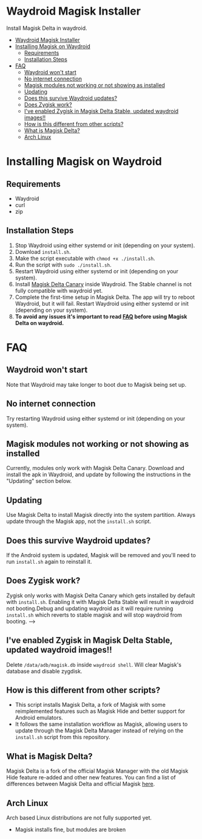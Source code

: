 # Waydroid Magisk Installer
Install Magisk Delta in waydroid.

- [Waydroid Magisk Installer](#waydroid-magisk-installer)
- [Installing Magisk on Waydroid](#installing-magisk-on-waydroid)
  - [Requirements](#requirements)
  - [Installation Steps](#installation-steps)
- [FAQ](#faq)
  - [Waydroid won't start](#waydroid-wont-start)
  - [No internet connection](#no-internet-connection)
  - [Magisk modules not working or not showing as installed](#magisk-modules-not-working-or-not-showing-as-installed)
  - [Updating](#updating)
  - [Does this survive Waydroid updates?](#does-this-survive-waydroid-updates)
  - [Does Zygisk work?](#does-zygisk-work)
  - [I've enabled Zygisk in Magisk Delta Stable, updated waydroid images!!](#ive-enabled-zygisk-in-magisk-delta-stable-updated-waydroid-images)
  - [How is this different from other scripts?](#how-is-this-different-from-other-scripts)
  - [What is Magisk Delta?](#what-is-magisk-delta)
  - [Arch Linux](#arch-linux)

# Installing Magisk on Waydroid

## Requirements
* Waydroid 
* curl 
* zip

## Installation Steps
1. Stop Waydroid using either systemd or init (depending on your system).
2. Download `install.sh`.
3. Make the script executable with `chmod +x ./install.sh`.
4. Run the script with `sudo ./install.sh`.
5. Restart Waydroid using either systemd or init (depending on your system).
6. Install [Magisk Delta Canary](https://huskydg.github.io/magisk-files/) inside Waydroid. The Stable channel is not fully compatible with waydroid yet.
7. Complete the first-time setup in Magisk Delta. The app will try to reboot Waydroid, but it will fail. Restart Waydroid using either systemd or init (depending on your system).
8. **To avoid any issues it's important to read [FAQ](#faq) before using Magisk Delta on waydroid.**

# FAQ

## Waydroid won't start
Note that Waydroid may take longer to boot due to Magisk being set up.

## No internet connection
Try restarting Waydroid using either systemd or init (depending on your system).

## Magisk modules not working or not showing as installed
Currently, modules only work with Magisk Delta Canary. Download and install the apk in Waydroid, and update by following the instructions in the "Updating" section below.

## Updating
Use Magisk Delta to install Magisk directly into the system partition. Always update through the Magisk app, not the `install.sh` script.

## Does this survive Waydroid updates?
If the Android system is updated, Magisk will be removed and you'll need to run `install.sh` again to reinstall it.

## Does Zygisk work?
Zygisk only works with Magisk Delta Canary which gets installed by default with `install.sh`. Enabling it with Magisk Delta Stable will result in waydroid not booting.Debug and updating waydroid as it will require running `install.sh` which reverts to stable magisk and will stop waydroid from booting. -->

## I've enabled Zygisk in Magisk Delta Stable, updated waydroid images!!
Delete `/data/adb/magisk.db` inside `waydroid shell`. Will clear Magisk's database and disable zygdisk.

## How is this different from other scripts?
* This script installs Magisk Delta, a fork of Magisk with some reimplemented features such as Magisk Hide and better support for Android emulators.
* It follows the same installation workflow as Magisk, allowing users to update through the Magisk Delta Manager instead of relying on the `install.sh` script from this repository.

## What is Magisk Delta?
Magisk Delta is a fork of the official Magisk Manager with the old Magisk Hide feature re-added and other new features. You can find a list of differences between Magisk Delta and official Magisk [here](https://github.com/HuskyDG/magisk-files/blob/main/note_stable.md#diffs-to-official-magisk).

## Arch Linux
Arch based Linux distributions are not fully supported yet.
 * Magisk installs fine, but modules are broken
